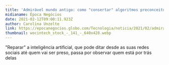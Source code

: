 ```yaml
---
title: 'Admirável mundo antigo: como "consertar" algoritmos preconceituosos'
midianame: Época Negócios
date: 2021-02-12T09:00:11.923Z
author: Carolina Unzelte
link: https://epocanegocios.globo.com/Tecnologia/noticia/2021/02/admiravel-mundo-antigo-como-consertar-algoritmos-preconceituosos.html
thumbnail: wocintech_stock_-_141_-_640x428.webp
---
```

"Reparar" a inteligência artificial, que pode ditar desde as suas redes sociais até quem vai ser preso, passa por observar quem está por trás delas